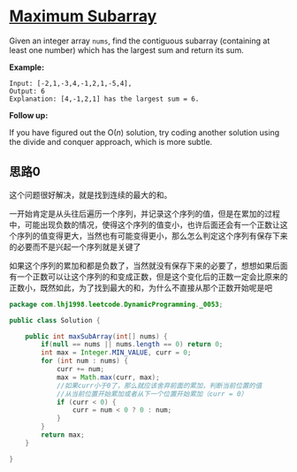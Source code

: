 # [Maximum Subarray](https://leetcode.com/problems/maximum-subarray/)

Given an integer array `nums`, find the contiguous subarray (containing at least one number) which has the largest sum and return its sum.

**Example:**

```
Input: [-2,1,-3,4,-1,2,1,-5,4],
Output: 6
Explanation: [4,-1,2,1] has the largest sum = 6.
```

**Follow up:**

If you have figured out the O(*n*) solution, try coding another solution using the divide and conquer approach, which is more subtle.

## 思路0

这个问题很好解决，就是找到连续的最大的和。

一开始肯定是从头往后遍历一个序列，并记录这个序列的值，但是在累加的过程中，可能出现负数的情况，使得这个序列的值变小，也许后面还会有一个正数让这个序列的值变得更大，当然也有可能变得更小，那么怎么判定这个序列有保存下来的必要而不是兴起一个序列就是关键了

如果这个序列的累加和都是负数了，当然就没有保存下来的必要了，想想如果后面有一个正数可以让这个序列的和变成正数，但是这个变化后的正数一定会比原来的正数小，既然如此，为了找到最大的和，为什么不直接从那个正数开始呢是吧

```java
package com.lhj1998.leetcode.DynamicProgramming._0053;

public class Solution {

    public int maxSubArray(int[] nums) {
        if(null == nums || nums.length == 0) return 0;
        int max = Integer.MIN_VALUE, curr = 0;
        for (int num : nums) {
            curr += num;
            max = Math.max(curr, max);
            //如果curr小于0了，那么就应该舍弃前面的累加，判断当前位置的值
            //从当前位置开始累加或者从下一个位置开始累加（curr = 0）
            if (curr < 0) {
                curr = num < 0 ? 0 : num;
            }
        }
        return max;
    }

}

```



